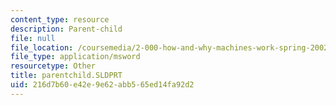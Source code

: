 ```yaml
---
content_type: resource
description: Parent-child
file: null
file_location: /coursemedia/2-000-how-and-why-machines-work-spring-2002/216d7b60e42e9e62abb565ed14fa92d2_parentchild.SLDPRT
file_type: application/msword
resourcetype: Other
title: parentchild.SLDPRT
uid: 216d7b60-e42e-9e62-abb5-65ed14fa92d2
---
```

